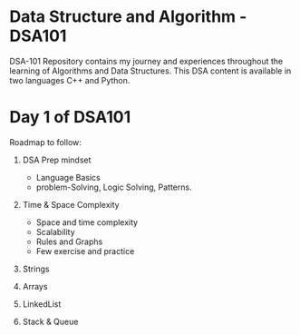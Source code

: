 # Data Structure and Algorithm - DSA101

DSA-101 Repository contains my journey and experiences throughout the learning of Algorithms and Data Structures. 
This DSA content is available in two languages C++ and Python.


# Day 1 of DSA101





Roadmap to follow:
1. DSA Prep mindset
   - Language Basics
   - problem-Solving, Logic Solving, Patterns.

2. Time & Space Complexity
   - Space and time complexity
   - Scalability
   - Rules and Graphs
   - Few exercise and practice
  
3. Strings
4. Arrays
5. LinkedList
6. Stack & Queue
